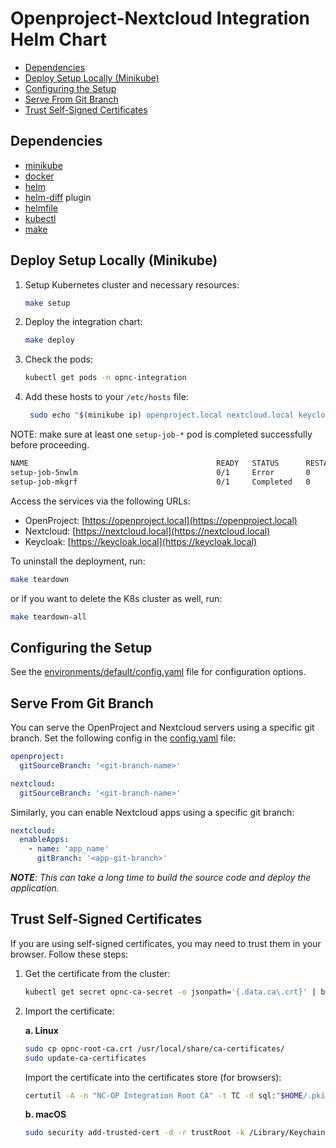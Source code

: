 # Openproject-Nextcloud Integration Helm Chart

- [Dependencies](#dependencies)
- [Deploy Setup Locally (Minikube)](#deploy-setup-locally-minikube)
- [Configuring the Setup](#configuring-the-setup)
- [Serve From Git Branch](#server-from-git-branch)
- [Trust Self-Signed Certificates](#trust-self-signed-certificates)

## Dependencies

- [minikube](https://minikube.sigs.k8s.io/docs/start/?arch=%2Flinux%2Fx86-64%2Fstable%2Fbinary+download)
- [docker](https://docs.docker.com/engine/install/)
- [helm](https://helm.sh/docs/intro/install/#through-package-managers)
- [helm-diff](https://github.com/databus23/helm-diff?tab=readme-ov-file#using-helm-plugin-manager--23x) plugin
- [helmfile](https://helmfile.readthedocs.io/en/latest/#installation)
- [kubectl](https://kubernetes.io/docs/tasks/tools/#kubectl)
- [make](https://sp21.datastructur.es/materials/guides/make-install.html)

## Deploy Setup Locally (Minikube)

1. Setup Kubernetes cluster and necessary resources:

   ```bash
   make setup
   ```

2. Deploy the integration chart:

   ```bash
   make deploy
   ```

3. Check the pods:

   ```bash
   kubectl get pods -n opnc-integration
   ```

4. Add these hosts to your `/etc/hosts` file:
   ```bash
    sudo echo "$(minikube ip) openproject.local nextcloud.local keycloak.local" | sudo tee -a /etc/hosts
   ```

NOTE: make sure at least one `setup-job-*` pod is completed successfully before proceeding.

```bash
NAME                                          READY   STATUS      RESTARTS   AGE
setup-job-5nwlm                               0/1     Error       0          17m
setup-job-mkgrf                               0/1     Completed   0          12m
```

Access the services via the following URLs:

- OpenProject: [https://openproject.local](https://openproject.local)
- Nextcloud: [https://nextcloud.local](https://nextcloud.local)
- Keycloak: [https://keycloak.local](https://keycloak.local)

To uninstall the deployment, run:

```bash
make teardown
```

or if you want to delete the K8s cluster as well, run:

```bash
make teardown-all
```

## Configuring the Setup

See the [environments/default/config.yaml](https://github.com/saw-jan/opnc-helm-chart/blob/master/environments/default/config.yaml) file for configuration options.

## Serve From Git Branch

You can serve the OpenProject and Nextcloud servers using a specific git branch. Set the following config in the [config.yaml](./environments/default/config.yaml) file:

```yaml
openproject:
  gitSourceBranch: '<git-branch-name>'

nextcloud:
  gitSourceBranch: '<git-branch-name>'
```

Similarly, you can enable Nextcloud apps using a specific git branch:

```yaml
nextcloud:
  enableApps:
    - name: 'app_name'
      gitBranch: '<app-git-branch>'
```

_**NOTE**: This can take a long time to build the source code and deploy the application._

## Trust Self-Signed Certificates

If you are using self-signed certificates, you may need to trust them in your browser. Follow these steps:

1. Get the certificate from the cluster:

   ```bash
   kubectl get secret opnc-ca-secret -o jsonpath='{.data.ca\.crt}' | base64 -d > opnc-root-ca.crt
   ```

2. Import the certificate:

   **a. Linux**

   ```bash
   sudo cp opnc-root-ca.crt /usr/local/share/ca-certificates/
   sudo update-ca-certificates
   ```

   Import the certificate into the certificates store (for browsers):

   ```bash
   certutil -A -n "NC-OP Integration Root CA" -t TC -d sql:"$HOME/.pki/nssdb" -i opnc-root-ca.crt
   ```

   **b. macOS**

   ```bash
   sudo security add-trusted-cert -d -r trustRoot -k /Library/Keychains/System.keychain opnc-root-ca.crt
   ```
